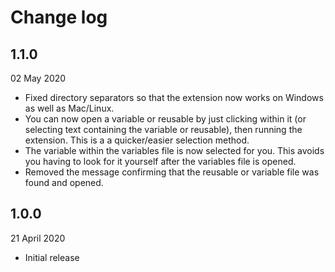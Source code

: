 # Change log

## 1.1.0 
02 May 2020

- Fixed directory separators so that the extension now works on Windows as well as Mac/Linux.
- You can now open a variable or reusable by just clicking within it (or selecting text containing the variable or reusable), then running the extension. This is a a quicker/easier selection method.
- The variable within the variables file is now selected for you. This avoids you having to look for it yourself after the variables file is opened.
- Removed the message confirming that the reusable or variable file was found and opened.

## 1.0.0 
21 April 2020

- Initial release
